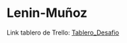 # **Lenin-Muñoz**

Link tablero de Trello: [Tablero_Desafio](https://trello.com/invite/b/6798f294489b2df5f8c4e647/ATTI54974d40d19e740ff1dee38a4c2600b9342E0C51/tablerodesafio)